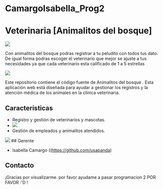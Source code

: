 # CamargoIsabella_Prog2
# Veterinaria [Animalitos del bosque]

<img src="[https://img.freepik.com/vector-gratis/veterinario-muchos-tipos-animales_1308-65733.jpg?w=2000](https://blogger.googleusercontent.com/img/a/AVvXsEgKNMMjSBsfEhVFotlL2Y8EoBTWtbRYwc8OdQElB9ge52ci0CiAIippluulxUostK4xVjqTILry3ClB2TmonIbyNWNDVA070mRmrF9xjG6IvVPOvXII42dy2FaO-KPhWzTSVk_GVHgkuwlzhBErTv0agisYBLtjCkz26_ZPahPfntYvFWLgl3xotpN6Qg=w608-h525)">

Con animalitos del bosque podras registrar a tu peludito con todos tus dato. De igual forma podras escoger el veterinario que mejor se ajuste a tus necesidades ya que cada veterinario esta calificado de 1 a 5 estrellas 

<img src="https://blogger.googleusercontent.com/img/a/AVvXsEiPJmuZqvqlRTofB8mqdBH_q9C_JmNBi_B_PAF9DsJHmCfvDE1Tk9nPMi2w1d3JYwbw24FUHm7ghP-ZdQXXV9VWa9O_WitunMkzTnwBOPF8nvmDbHWHwP8Jk2vL11D5kfVpDzPup9ku-psOWYa2d4E6ksoFaCy6cby3mDrsYrP_4Sn5_5ulm06g6X6lvg=w728-h409">

Este repositorio contiene el código fuente de Animalitos del bosque . Esta aplicación web está diseñada para ayudar a gestionar los registros y la atención médica de los animales en la clínica veterinaria.

## Características

- Registro y gestión de veterinarios y mascotas.
- <img src="https://blogger.googleusercontent.com/img/a/AVvXsEj3DZM1clEaPOIVzkf1gWEU-loduiuwd2KQxYNXH9IfvwYghPJu2hMYqbFTYAyXUjfrGkri4DxEe7mx4bxfL_n_o9fdre3fPvqyMaTvZraQNqfuxsSCoPR7PEHCareOFoP5uAri44flQPj3jagERnKSx7c0zq6kQJ3tb80N056xPxAQKtcFE3gOus9rSw">
- Gestión de empleados y animalitos atendidos.
<img src="https://blogger.googleusercontent.com/img/a/AVvXsEhnKyl2Vgk7r74Y1t7rf2a_umLRJIa-tZvMjs3QkUN9hr0lLJd4F4Am9dZGS0oOEMfs4mZp29_zJm_qjtedE0xXI7YDuqaPlyOGeBExElZbjLxAD4MJZKOnq1O6fCwri9EKVFPyhP5DL9APc4O-iunYAlZmmOp5Hl_wotCZTiiZ425PyAm1hsZr5xzXwQ=w703-h396">
## Gerente

- Isabella Camargo ((https://github.com/usapanda)


## Contacto


¡Gracias por visualizarme. por favor ayudame a pasar programacion 2 POR FAVOR :'D !
